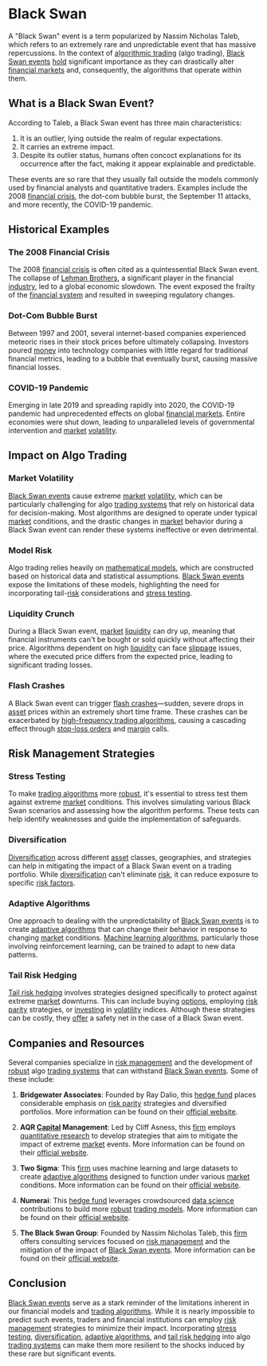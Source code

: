 # Black Swan

A "Black Swan" event is a term popularized by Nassim Nicholas Taleb, which refers to an extremely rare and unpredictable event that has massive repercussions. In the context of [algorithmic trading](../a/accountability.md) (algo trading), [Black Swan events](../b/black_swan_events.md) [hold](../h/hold.md) significant importance as they can drastically alter [financial markets](../f/financial_market.md) and, consequently, the algorithms that operate within them.

## What is a Black Swan Event?

According to Taleb, a Black Swan event has three main characteristics:
1. It is an outlier, lying outside the realm of regular expectations.
2. It carries an extreme impact.
3. Despite its outlier status, humans often concoct explanations for its occurrence after the fact, making it appear explainable and predictable.

These events are so rare that they usually fall outside the models commonly used by financial analysts and quantitative traders. Examples include the 2008 [financial crisis](../f/financial_crisis.md), the dot-com bubble burst, the September 11 attacks, and more recently, the COVID-19 pandemic.

## Historical Examples

### The 2008 Financial Crisis

The 2008 [financial crisis](../f/financial_crisis.md) is often cited as a quintessential Black Swan event. The collapse of [Lehman Brothers](../l/lehman_brothers.md), a significant player in the financial [industry](../i/industry.md), led to a global economic slowdown. The event exposed the frailty of the [financial system](../f/financial_system.md) and resulted in sweeping regulatory changes.

### Dot-Com Bubble Burst

Between 1997 and 2001, several internet-based companies experienced meteoric rises in their stock prices before ultimately collapsing. Investors poured [money](../m/money.md) into technology companies with little regard for traditional financial metrics, leading to a bubble that eventually burst, causing massive financial losses.

### COVID-19 Pandemic

Emerging in late 2019 and spreading rapidly into 2020, the COVID-19 pandemic had unprecedented effects on global [financial markets](../f/financial_market.md). Entire economies were shut down, leading to unparalleled levels of governmental intervention and [market](../m/market.md) [volatility](../v/volatility.md).

## Impact on Algo Trading

### Market Volatility

[Black Swan events](../b/black_swan_events.md) cause extreme [market](../m/market.md) [volatility](../v/volatility.md), which can be particularly challenging for algo [trading systems](../t/trading_systems.md) that rely on historical data for decision-making. Most algorithms are designed to operate under typical [market](../m/market.md) conditions, and the drastic changes in [market](../m/market.md) behavior during a Black Swan event can render these systems ineffective or even detrimental.

### Model Risk

Algo trading relies heavily on [mathematical models](../m/mathematical_models_in_trading.md), which are constructed based on historical data and statistical assumptions. [Black Swan events](../b/black_swan_events.md) expose the limitations of these models, highlighting the need for incorporating tail-[risk](../r/risk.md) considerations and [stress testing](../s/stress_testing.md).

### Liquidity Crunch

During a Black Swan event, [market](../m/market.md) [liquidity](../l/liquidity.md) can dry up, meaning that financial instruments can't be bought or sold quickly without affecting their price. Algorithms dependent on high [liquidity](../l/liquidity.md) can face [slippage](../s/slippage.md) issues, where the executed price differs from the expected price, leading to significant trading losses.

### Flash Crashes

A Black Swan event can trigger [flash crashes](../f/flash_crashes.md)—sudden, severe drops in [asset](../a/asset.md) prices within an extremely short time frame. These crashes can be exacerbated by [high-frequency trading algorithms](../h/high-frequency_trading_algorithms.md), causing a cascading effect through [stop-loss orders](../s/stop-loss_orders.md) and [margin](../m/margin.md) calls.

## Risk Management Strategies

### Stress Testing

To make [trading algorithms](../t/trading_algorithms.md) more [robust](../r/robust.md), it's essential to stress test them against extreme [market](../m/market.md) conditions. This involves simulating various Black Swan scenarios and assessing how the algorithm performs. These tests can help identify weaknesses and guide the implementation of safeguards.

### Diversification

[Diversification](../d/diversification.md) across different [asset](../a/asset.md) classes, geographies, and strategies can help in mitigating the impact of a Black Swan event on a trading portfolio. While [diversification](../d/diversification.md) can't eliminate [risk](../r/risk.md), it can reduce exposure to specific [risk factors](../r/risk_factors_in_trading.md).

### Adaptive Algorithms

One approach to dealing with the unpredictability of [Black Swan events](../b/black_swan_events.md) is to create [adaptive algorithms](../a/adaptive_algorithms.md) that can change their behavior in response to changing [market](../m/market.md) conditions. [Machine learning algorithms](../m/machine_learning_algorithms_in_trading.md), particularly those involving reinforcement learning, can be trained to adapt to new data patterns.

### Tail Risk Hedging

[Tail risk hedging](../t/tail_risk_hedging.md) involves strategies designed specifically to protect against extreme [market](../m/market.md) downturns. This can include buying [options](../o/options.md), employing [risk parity](../r/risk_parity.md) strategies, or [investing](../i/investing.md) in [volatility](../v/volatility.md) indices. Although these strategies can be costly, they [offer](../o/offer.md) a safety net in the case of a Black Swan event.

## Companies and Resources

Several companies specialize in [risk management](../r/risk_management.md) and the development of [robust](../r/robust.md) algo [trading systems](../t/trading_systems.md) that can withstand [Black Swan events](../b/black_swan_events.md). Some of these include:

1. **Bridgewater Associates**: Founded by Ray Dalio, this [hedge fund](../h/hedge_fund.md) places considerable emphasis on [risk parity](../r/risk_parity.md) strategies and diversified portfolios. More information can be found on their [official website](https://www.bridgewater.com/).

2. **AQR [Capital](../c/capital.md) Management**: Led by Cliff Asness, this [firm](../f/firm.md) employs [quantitative research](../q/quantitative_research.md) to develop strategies that aim to mitigate the impact of extreme [market](../m/market.md) events. More information can be found on their [official website](https://www.aqr.com/).

3. **Two Sigma**: This [firm](../f/firm.md) uses machine learning and large datasets to create [adaptive algorithms](../a/adaptive_algorithms.md) designed to function under various [market](../m/market.md) conditions. More information can be found on their [official website](https://www.twosigma.com/).

4. **Numerai**: This [hedge fund](../h/hedge_fund.md) leverages crowdsourced [data science](../d/data_science_in_trading.md) contributions to build more [robust](../r/robust.md) [trading models](../t/trading_models.md). More information can be found on their [official website](https://numer.ai/).

5. **The Black Swan Group**: Founded by Nassim Nicholas Taleb, this [firm](../f/firm.md) offers consulting services focused on [risk management](../r/risk_management.md) and the mitigation of the impact of [Black Swan events](../b/black_swan_events.md). More information can be found on their [official website](https://www.blackswanrisk.com/).

## Conclusion

[Black Swan events](../b/black_swan_events.md) serve as a stark reminder of the limitations inherent in our financial models and [trading algorithms](../t/trading_algorithms.md). While it is nearly impossible to predict such events, traders and financial institutions can employ [risk management](../r/risk_management.md) strategies to minimize their impact. Incorporating [stress testing](../s/stress_testing.md), [diversification](../d/diversification.md), [adaptive algorithms](../a/adaptive_algorithms.md), and [tail risk hedging](../t/tail_risk_hedging.md) into algo [trading systems](../t/trading_systems.md) can make them more resilient to the shocks induced by these rare but significant events.